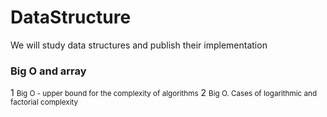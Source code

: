 # DataStructure
We will study data structures and publish their implementation
### Big O and array 
1 <small>Big O - upper bound for the complexity of algorithms</small>
2 <small>Big O. Cases of logarithmic and factorial complexity</small>

